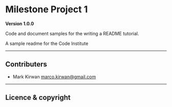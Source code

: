 # Milestone Project 1

**Version 1.0.0**

Code and document samples for the writing a README tutorial.

A sample readme for the Code Institute

---

## Contributers
- Mark Kirwan <marco.kirwan@gmail.com>

---

## Licence & copyright
